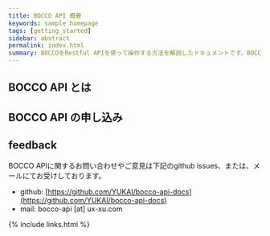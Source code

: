 ```yaml
---
title: BOCCO API 概要
keywords: sample homepage
tags: [getting_started]
sidebar: abstract
permalink: index.html
summary: BOCCOをRestful APIを使って操作する方法を解説したドキュメントです。BOCCOに自由な言葉をしゃべらせたりデータを取得したりすることができます。
---
```


## BOCCO API とは

## BOCCO API の申し込み



## feedback

BOCCO APIに関するお問い合わせやご意見は下記のgithub issues、または、メールにてお受けしております。

- github: [https://github.com/YUKAI/bocco-api-docs](https://github.com/YUKAI/bocco-api-docs)
- mail: bocco-api [at] ux-xu.com


{% include links.html %}
